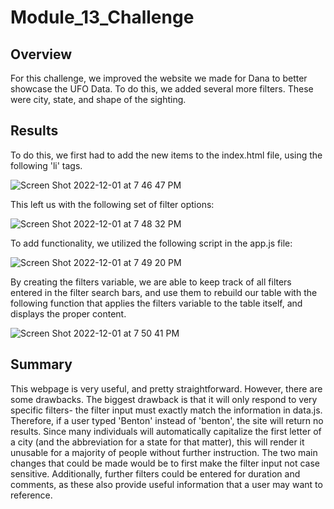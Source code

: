 # Module_13_Challenge

## Overview
For this challenge, we improved the website we made for Dana to better showcase the UFO Data. To do this, we added several more filters.
These were city, state, and shape of the sighting.

## Results
To do this, we first had to add the new items to the index.html file, using the following 'li' tags. 

![Screen Shot 2022-12-01 at 7 46 47 PM](https://user-images.githubusercontent.com/112847821/205210510-4753ba37-bcef-4536-947c-c53555f7ac8b.png)

This left us with the following set of filter options:

![Screen Shot 2022-12-01 at 7 48 32 PM](https://user-images.githubusercontent.com/112847821/205210705-c6ef8d7d-bdfe-4126-8d6a-7fc7f11a2605.png)

To add functionality, we utilized the following script in the app.js file:

![Screen Shot 2022-12-01 at 7 49 20 PM](https://user-images.githubusercontent.com/112847821/205210785-7d4ec75d-ce7b-4294-b571-60c1e6003ca2.png)

By creating the filters variable, we are able to keep track of all filters entered in the filter search bars, and use them to rebuild our table with the following function that applies the filters variable to the table itself, and displays the proper content. 

![Screen Shot 2022-12-01 at 7 50 41 PM](https://user-images.githubusercontent.com/112847821/205210939-081eb0a7-ae02-4d70-bb57-2adf1b751487.png)

## Summary
This webpage is very useful, and pretty straightforward. However, there are some drawbacks. 
The biggest drawback is that it will only respond to very specific filters- the filter input must exactly match the information in data.js. 
Therefore, if a user typed 'Benton' instead of 'benton', the site will return no results. Since many individuals will automatically capitalize the first letter of a city (and the abbreviation for a state for that matter), this will render it unusable for a majority of people without further instruction. 
The two main changes that could be made would be to first make the filter input not case sensitive. Additionally, further filters could be entered for duration and comments, as these also provide useful information that a user may want to reference. 
